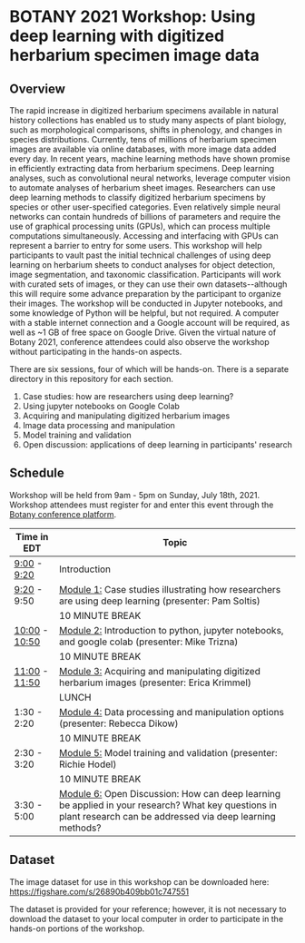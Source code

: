 # BOTANY 2021 Workshop: Using deep learning with digitized herbarium specimen image data

## Overview

The rapid increase in digitized herbarium specimens available in natural history collections has enabled us to study many aspects of plant biology, such as morphological comparisons, shifts in phenology, and changes in species distributions. Currently, tens of millions of herbarium specimen images are available via online databases, with more image data added every day. In recent years, machine learning methods have shown promise in efficiently extracting data from herbarium specimens. Deep learning analyses, such as convolutional neural networks, leverage computer vision to automate analyses of herbarium sheet images. Researchers can use deep learning methods to classify digitized herbarium specimens by species or other user-specified categories. Even relatively simple neural networks can contain hundreds of billions of parameters and require the use of graphical processing units (GPUs), which can process multiple computations simultaneously. Accessing and interfacing with GPUs can represent a barrier to entry for some users. This workshop will help participants to vault past the initial technical challenges of using deep learning on herbarium sheets to conduct analyses for object detection, image segmentation, and taxonomic classification. Participants will work with curated sets of images, or they can use their own datasets--although this will require some advance preparation by the participant to organize their images. The workshop will be conducted in Jupyter notebooks, and some knowledge of Python will be helpful, but not required. A computer with a stable internet connection and a Google account will be required, as well as ~1 GB of free space on Google Drive. Given the virtual nature of Botany 2021, conference attendees could also observe the workshop without participating in the hands-on aspects.

There are six sessions, four of which will be hands-on. There is a separate directory in this repository for each section.
1. Case studies: how are researchers using deep learning?
2. Using jupyter notebooks on Google Colab
3. Acquiring and manipulating digitized herbarium images
4. Image data processing and manipulation
5. Model training and validation
6. Open discussion: applications of deep learning in participants' research

## Schedule
Workshop will be held from 9am - 5pm on Sunday, July 18th, 2021. Workshop attendees must register for and enter this event through the [Botany conference platform](https://botany2021.pathable.co/).

| Time in EDT | Topic |
| --- | --- |
| [9:00](https://www.timeanddate.com/worldclock/converter.html?iso=20210718T130000&p1=263) - [9:20](https://www.timeanddate.com/worldclock/converter.html?iso=20210718T132000&p1=263) | Introduction |
| [9:20](https://www.timeanddate.com/worldclock/converter.html?iso=20210718T132000&p1=263) - 9:50 | [Module 1:](1_case_studies) Case studies illustrating how researchers are using deep learning (presenter: Pam Soltis) |
| | 10 MINUTE BREAK |
| [10:00](https://www.timeanddate.com/worldclock/converter.html?iso=20210718T140000&p1=263) - [10:50](https://www.timeanddate.com/worldclock/converter.html?iso=20210718T145000&p1=263) | [Module 2:](2_jupyter_on_colab) Introduction to python, jupyter notebooks, and google colab (presenter: Mike Trizna) |
| | 10 MINUTE BREAK |
| [11:00](https://www.timeanddate.com/worldclock/converter.html?iso=20210718T150000&p1=263) - [11:50](https://www.timeanddate.com/worldclock/converter.html?iso=20210718T155000&p1=263) | [Module 3:](3_image_acquisition) Acquiring and manipulating digitized herbarium images (presenter: Erica Krimmel) |
| | LUNCH |
| 1:30 - 2:20 | [Module 4:](4_data_processing) Data processing and manipulation options (presenter: Rebecca Dikow) |
| | 10 MINUTE BREAK |
| 2:30 - 3:20 | [Module 5:](5_model_training) Model training and validation (presenter: Richie Hodel) |
| | 10 MINUTE BREAK |
| 3:30 - 5:00 | [Module 6:](6_discussion) Open Discussion: How can deep learning be applied in your research? What key questions in plant research can be addressed via deep learning methods? |

## Dataset

The image dataset for use in this workshop can be downloaded here: https://figshare.com/s/26890b409bb01c747551

The dataset is provided for your reference; however, it is not necessary to download the dataset to your local computer in order to participate in the hands-on portions of the workshop.
